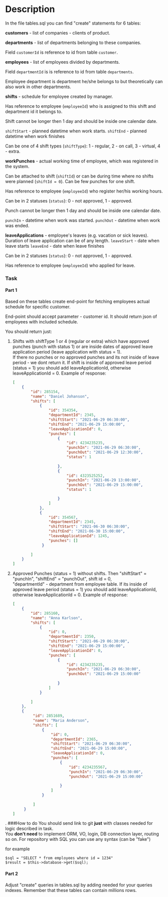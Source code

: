 # Description

In the file tables.sql you can find "create" statements for 6 tables:

**customers** - list of companies - clients of product.

**departments** - list of departments belonging to these companies. 

Field `customerId` is reference to id from table `customer`.

**employees** - list of employees divided by departments. 

Field `departmentId` is is reference to id from table `departments`. 

Employee department is department he/she belongs to but theoretically can also work in other departments.   

**shifts** - schedule for employee created by manager. 
 
 Has reference to employee (`employeeId`) who is assigned to this shift and department id it belongs to.
 
 Shift cannot be longer then 1 day and should be inside one calendar date. 
 
 `shiftStart` - planned datetime when work starts.
 `shiftEnd` - planned datetime when work finishes
 
 Can be one of 4 shift types (`shiftType`): 1 - regular, 2 - on call, 3 - virtual, 4 - extra.
 
**workPunches** - actual working time of employee, which was registered in the system. 

Can be attached to shift (`shiftId`) 
or can be during time where no shifts were planned (`shiftId = 0`). 
Can be few punches for one shift.

 Has reference to employee (`employeeId`)  who register her/his working hours. 
 
 Can be in 2 statuses (`status`):  0 - not approved, 1 - approved. 
 
Punch cannot be longer then 1 day and should be inside one calendar date. 
  
 `punchIn` - datetime when work was started.
 `punchOut` - datetime when work was ended. 
 
**leaveApplications** - employee's leaves (e.g. vacation or sick leaves).
Duration of leave application can be of any length. 
`leaveStart` - date when leave starts
`leaveEnd` -  date when leave finishes

Can be in 2 statuses (`status`):  0 - not approved, 1 - approved. 

Has reference to employee (`employeeId`) who applied for leave.


### Task

#### Part 1
Based on these tables create end-point for fetching employees  actual schedule for specific customer. 

End-point should accept parameter - customer id. 
It should return json of employees with included schedule. 

You should return just: 

1. Shifts with shiftType 1 or 4 (regular or extra) which have approved punches 
(punch with status 1) or are inside dates of approved leave application period  (leave application with status = 1).  
If there no punches or no approved punches and its not inside of leave period - we dont return it. 
If shift is inside of approved leave period (status = 1) you should add leaveApplicationId, otherwise leaveApplicationId = 0.
    Example of response:
    ```json
    [
        {
            "id": 285154,
            "name": "Daniel Johanson",
            "shifts": [
                {
                    "id": 354354,
                    "departmentId": 2345,
                    "shiftStart": "2021-06-29 06:30:00",
                    "shiftEnd": "2021-06-29 15:00:00",
                    "leaveApplicationId": 0,
                    "punches": [
                        {
                            "id": 4234235235,
                            "punchIn": "2021-06-29 06:30:00",                  
                            "punchOut": "2021-06-29 12:30:00",                  
                            "status": 1                  
                            
                        },
                        {
                            "id": 4323525252,
                            "punchIn": "2021-06-29 13:00:00",                  
                            "punchOut": "2021-06-29 15:00:00",                  
                            "status": 1                      
    
                        }
                    ]
                },
                {
                    "id": 354567,
                    "departmentId": 2345,
                    "shiftStart": "2021-06-30 06:30:00",
                    "shiftEnd": "2021-06-30 15:00:00",
                    "leaveApplicationId": 1245,
                    "punches": []
                 }
             
            ]
        }
    ]
    ```
2. Approved Punches (status = 1) without shifts. 
Then "shiftStart" = "punchIn", "shiftEnd" = "punchOut", shift id = 0,  
"departmentId" - department from employee table.
If its inside of approved leave period (status = 1) you should add leaveApplicationId, otherwise leaveApplicationId = 0.
    Example of response:
    ```json
    [
        {
            "id": 285160,
            "name": "Anna Karlson",
            "shifts": [
                {
                    "id": 0,
                    "departmentId": 2350,
                    "shiftStart": "2021-06-29 06:30:00",
                    "shiftEnd": "2021-06-29 15:00:00",
                    "leaveApplicationId": 0,
                    "punches": [
                        {
                            "id": 4234235235,
                            "punchIn": "2021-06-29 06:30:00",                  
                            "punchOut": "2021-06-29 15:00:00"                  
                            
                        }
                    ]
                }
             
            ]
        },
        {
             "id": 2851689,
             "name": "Maria Anderson",
             "shifts": [
                 {
                     "id": 0,
                     "departmentId": 2365,
                     "shiftStart": "2021-06-29 06:30:00",
                     "shiftEnd": "2021-06-29 15:00:00",
                     "leaveApplicationId": 0,
                     "punches": [
                         {
                             "id": 4234235567,
                             "punchIn": "2021-06-29 06:30:00",                  
                             "punchOut": "2021-06-29 15:00:00"                  
                             
                         }
                     ]
                 }
              
             ]
         }
    ]
    ```
. 
###How to do 
You should send link to git **just** with classes needed for logic described in task.     
You **don't need** to implement ORM, VO, login, DB connection layer, routing so on. 
For repository with SQL you can use any syntax (can be "fake")

for example 
```
$sql = "SELECT * from employees where id = 1234"
$result = $this->database->get($sql);
```

#### Part 2
Adjust "create" queries in tables.sql by adding needed for your queries indexes. 
Remember that these tables can contain millions rows. 